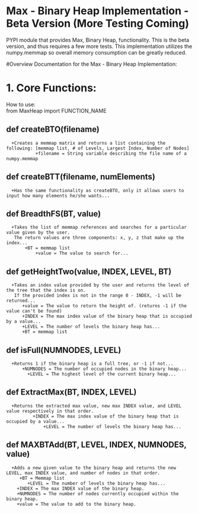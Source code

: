 # Max - Binary Heap Implementation - Beta Version (More Testing Coming)
PYPI module that provides Max, Binary Heap, functionality. This is the beta version, and thus requires a few more tests. This implementation utilizes the numpy.memmap so overall memory consumption can be greatly reduced.

#Overview
Documentation for the Max - Binary Heap Implementation:

# 1. Core Functions:

  How to use: <br/>
      from MaxHeap import FUNCTION_NAME

  ## def createBTO(filename)
      +Creates a memmap matrix and returns a list containing the following: [memmap list, # of Levels, Largest Index, Number of Nodes]
      	       +filename = String variable describing the file name of a numpy.memmap


  ## def createBTT(filename, numElements)
      +Has the same functionality as createBTO, only it allows users to input how many elements he/she wants...

  ## def BreadthFS(BT, value)</br>
      +Takes the list of memmap references and searches for a particular value given by the user.
       The return values are three components: x, y, z that make up the index...
       	   +BT = memmap list
	       	   +value = The value to search for...

  ## def getHeightTwo(value, INDEX, LEVEL, BT)
      +Takes an index value provided by the user and returns the level of the tree that the index is on.
       If the provided index is not in the range 0 - INDEX, -1 will be returned...
       	  +value = The value to return the height of. (returns -1 if the value can't be found)
       	  +INDEX = The max index value of the binary heap that is occupied by a value...
	  	  +LEVEL = The number of levels the binary heap has...
		  +BT = memmap list

  ## def isFull(NUMNODES, LEVEL)
      +Returns 1 if the binary heap is a full tree, or -1 if not...
      	  +NUMNODES = The number of occupied nodes in the binary heap...
	       	+LEVEL = The highest level of the current binary heap...

  ## def ExtractMax(BT, INDEX, LEVEL)
      +Returns the extracted max value, new max INDEX value, and LEVEL value respectively in that order.
      	      +INDEX = The max index value of the binary heap that is occupied by a value...
	       	      +LEVEL = The number of levels the binary heap has...

  ## def MAXBTAdd(BT, LEVEL, INDEX, NUMNODES, value)
      +Adds a new given value to the binary heap and returns the new LEVEL, max INDEX value, and number of nodes in that order.
      	 +BT = Memmap list
	    	+LEVEL = The number of levels the binary heap has...
		+INDEX = The max INDEX value of the binary heap.
		+NUMNODES = The number of nodes currently occupied within the binary heap.
		+value = The value to add to the binary heap.